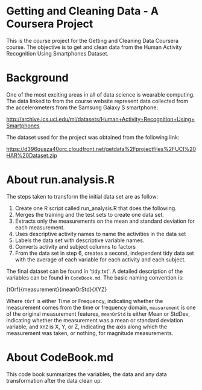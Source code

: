 # Getting and Cleaning Data - A Coursera Project
This is the course project for the Getting and Cleaning Data Coursera course. The objective is to get and clean data from the Human Activity Recognition Using Smartphones Dataset.

# Background
One of the most exciting areas in all of data science is wearable computing. The data linked to from the course website represent data collected from the accelerometers from the Samsung Galaxy S smartphone:

http://archive.ics.uci.edu/ml/datasets/Human+Activity+Recognition+Using+Smartphones 

The dataset used for the project was obtained from the following link:

https://d396qusza40orc.cloudfront.net/getdata%2Fprojectfiles%2FUCI%20HAR%20Dataset.zip 

# About run.analysis.R

The steps taken to transform the initial data set are as follow:

1. Create one R script called run_analysis.R that does the following. 
2. Merges the training and the test sets to create one data set.
3. Extracts only the measurements on the mean and standard deviation for each measurement. 
4. Uses descriptive activity names to name the activities in the data set
5. Labels the data set with descriptive variable names. 
6. Converts activity and subject columns to factors
7. From the data set in step 6, creates a second, independent tidy data set with the average of each variable for each activity and each subject. 

The final dataset can be found in 'tidy.txt'. A detailed description of the variables can be found in `CodeBook.md`. The basic naming convention is:

  {tOrf}{measurement}{meanOrStd}{XYZ}

Where `tOrf` is either Time or Frequency, indicating whether the measurement comes from the time or frequency domain, `measurement` is one of the original measurement features, `meanOrStd` is either Mean or StdDev, indicating whether the measurement was a mean or standard deviation variable, and `XYZ` is X, Y, or Z, indicating the axis along which the measurement was taken, or nothing, for magnitude measurements.

# About CodeBook.md
This code book summarizes the variables, the data and any data transformation after the data clean up. 
